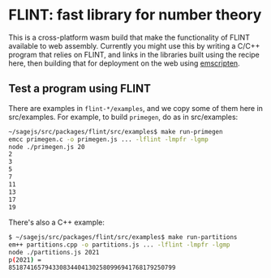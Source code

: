 # FLINT: fast library for number theory

This is a cross-platform wasm build that make the functionality of FLINT available to web assembly. Currently you might use this by writing a C/C++ program that relies on FLINT, and links in the libraries built using the recipe here, then building that for deployment on the web using [emscripten](https://emscripten.org/).

## Test a program using FLINT

There are examples in `flint-*/examples`, and we copy some of them here in src/examples. For example, to build `primegen`, do as in src/examples:

```sh
~/sagejs/src/packages/flint/src/examples$ make run-primegen
emcc primegen.c -o primegen.js ... -lflint -lmpfr -lgmp
node ./primegen.js 20
2
3
5
7
11
13
17
19
```

There's also a C++ example:

```sh
$ ~/sagejs/src/packages/flint/src/examples$ make run-partitions
em++ partitions.cpp -o partitions.js ... -lflint -lmpfr -lgmp
node ./partitions.js 2021
p(2021) =
8518741657943308344041302580996941768179250799
```

